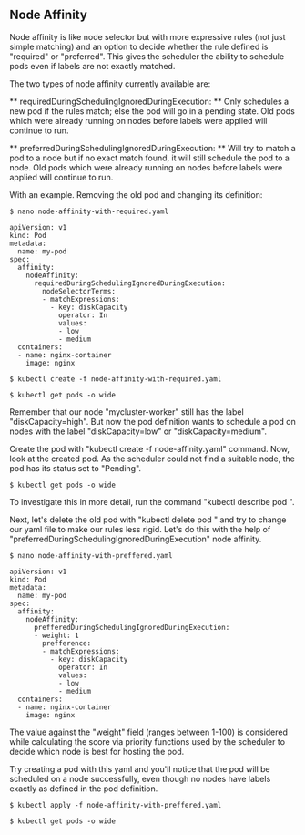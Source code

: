 ## Node Affinity
Node affinity is like node selector but with more expressive rules (not just simple matching) and 
an option to decide whether the rule defined is "required" or "preferred". 
This gives the scheduler the ability to schedule pods even if labels are not exactly matched.

The two types of node affinity currently available are:

** requiredDuringSchedulingIgnoredDuringExecution: **
Only schedules a new pod if the rules match; else the pod will go in a pending state. 
Old pods which were already running on nodes before labels were applied will continue to run.

** preferredDuringSchedulingIgnoredDuringExecution: **
Will try to match a pod to a node but if no exact match found, it will still schedule the pod to a node. 
Old pods which were already running on nodes before labels were applied will continue to run.

With an example. Removing the old pod and changing its definition:

``` shell
$ nano node-affinity-with-required.yaml

apiVersion: v1
kind: Pod
metadata:
  name: my-pod
spec:
  affinity:
    nodeAffinity:
      requiredDuringSchedulingIgnoredDuringExecution:
        nodeSelectorTerms:
        - matchExpressions:
          - key: diskCapacity
            operator: In
            values:
            - low
            - medium
  containers:
  - name: nginx-container
    image: nginx

$ kubectl create -f node-affinity-with-required.yaml

$ kubectl get pods -o wide
```

Remember that our node "mycluster-worker" still has the label "diskCapacity=high". 
But now the pod definition wants to schedule a pod on nodes with the label "diskCapacity=low" or "diskCapacity=medium".

Create the pod with "kubectl create -f node-affinity.yaml" command. 
Now, look at the created pod. As the scheduler could not find a suitable node, the pod has its status set to "Pending".

``` shell
$ kubectl get pods -o wide
```

To investigate this in more detail, run the command "kubectl describe pod <yourPodName>".

Next, let's delete the old pod with "kubectl delete pod <yourPodName>" and try to change our yaml file to make our rules less rigid. 
Let's do this with the help of "preferredDuringSchedulingIgnoredDuringExecution" node affinity.

``` shell
$ nano node-affinity-with-preffered.yaml

apiVersion: v1
kind: Pod
metadata:
  name: my-pod
spec:
  affinity:
    nodeAffinity:
      prefferedDuringSchedulingIgnoredDuringExecution:
      - weight: 1
        prefference:
        - matchExpressions:
          - key: diskCapacity
            operator: In
            values:
            - low
            - medium
  containers:
  - name: nginx-container
    image: nginx
```

The value against the "weight" field (ranges between 1-100) is considered while calculating the score 
via priority functions used by the scheduler to decide which node is best for hosting the pod.

Try creating a pod with this yaml and you'll notice that the pod will be scheduled on a node successfully, 
even though no nodes have labels exactly as defined in the pod definition.

``` shell
$ kubectl apply -f node-affinity-with-preffered.yaml

$ kubectl get pods -o wide
```
